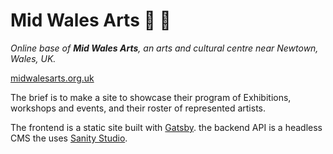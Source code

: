 # Mid Wales Arts 🦚 🎨

*Online base of **Mid Wales Arts**, an arts and cultural centre near Newtown, Wales, UK.*

[midwalesarts.org.uk](https://midwalesarts.org.uk)

The brief is to make a site to showcase their program of Exhibitions, workshops and events, and their roster of represented artists.

The frontend is a static site built with [Gatsby](https://www.gatsbyjs.com/).
the backend API is a headless CMS the uses [Sanity Studio](https://sanity.io/).
